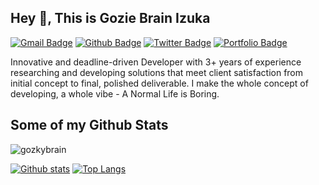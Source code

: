 ## Hey 👋, This is Gozie Brain Izuka
[![Gmail Badge](https://img.shields.io/badge/-gozkybrain@gmail.com-c14438?style=flat&logo=Gmail&logoColor=white&link=mailto:gozkybrain@gmail.com)](mailto:gozkybrain@gmail.com) [![Github Badge](https://img.shields.io/badge/-gozkybrain-grey?style=flat&logo=github&logoColor=white&link=https://github.com/gozkybrain/)](https://www.github.com/gozkybrain/) [![Twitter Badge](https://img.shields.io/badge/-gozkybrain4u-00acee?style=flat&logo=twitter&logoColor=white&link=https://twitter.com/gozkybrain4u/)](https://www.twitter.com/gozkybrain4u/) [![Portfolio Badge](https://img.shields.io/badge/portfolio-web-blue?style=flat&link=https://github.com/Gozkybrain/about-me/)](https://github.com/Gozkybrain/about-me/) <p align='left'>Innovative and deadline-driven Developer with 3+ years of experience researching and developing solutions that meet client satisfaction from initial concept to final, polished deliverable. I make the whole concept of developing, a whole vibe - A Normal Life is Boring.</p>
## Some of my Github Stats
<p align=left> <img src=https://komarev.com/ghpvc/?username=gozkybrain alt=gozkybrain /> </p>

[![Github stats](https://github-readme-stats.vercel.app/api?username=gozkybrain&show_icons=true&include_all_commits=true)](https://github.com/gozkybrain/github-readme-stats)
[![Top Langs](https://github-readme-stats.vercel.app/api/top-langs/?username=gozkybrain&layout=compact)](https://github.com/gozkybrain/github-readme-stats)

